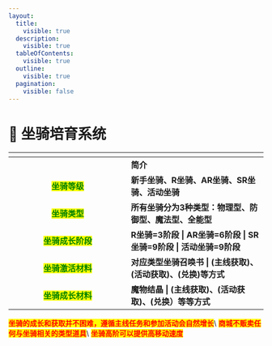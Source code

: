 ```yaml
---
layout:
  title:
    visible: true
  description:
    visible: true
  tableOfContents:
    visible: true
  outline:
    visible: true
  pagination:
    visible: false
---
```


# 🚩 坐骑培育系统

<table data-header-hidden><thead><tr><th width="218" align="center"></th><th></th></tr></thead><tbody><tr><td align="center"></td><td>                                         <strong>简介</strong></td></tr><tr><td align="center"><mark style="color:green;"><strong>坐骑等级</strong></mark></td><td><strong>新手坐骑、R坐骑、AR坐骑、SR坐骑、活动坐骑</strong></td></tr><tr><td align="center"><mark style="color:green;"><strong>坐骑类型</strong></mark></td><td><strong>所有坐骑分为3种类型：物理型、防御型、魔法型、全能型</strong></td></tr><tr><td align="center"><mark style="color:green;"><strong>坐骑成长阶段</strong></mark></td><td><strong>R坐骑=3阶段 | AR坐骑=6阶段 | SR坐骑=9阶段 | 活动坐骑=9阶段</strong></td></tr><tr><td align="center"><mark style="color:green;"><strong>坐骑激活材料</strong></mark></td><td><strong>对应类型坐骑召唤书 | (主线获取)、(活动获取)、(兑换)等方式</strong></td></tr><tr><td align="center"><mark style="color:green;"><strong>坐骑成长材料</strong></mark></td><td><strong>魔物结晶 | (主线获取)、(活动获取)、(兑换）等等方式</strong></td></tr></tbody></table>

<mark style="color:red;">**坐骑的成长和获取并不困难，遵循主线任务和参加活动会自然增长**</mark>\ <mark style="color:red;">**商城不贩卖任何与坐骑相关的类型道具**</mark>\ <mark style="color:red;">**坐骑高阶可以提供高移动速度**</mark>
